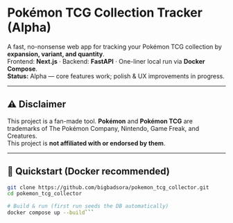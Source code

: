 # Pokémon TCG Collection Tracker (Alpha)

A fast, no-nonsense web app for tracking your Pokémon TCG collection by **expansion, variant, and quantity**.  
Frontend: **Next.js** · Backend: **FastAPI** · One-liner local run via **Docker Compose**.  
**Status:** Alpha — core features work; polish & UX improvements in progress.

---

## ⚠️ Disclaimer

This project is a fan-made tool. **Pokémon** and **Pokémon TCG** are trademarks of The Pokémon Company, Nintendo, Game Freak, and Creatures.  
This project is **not affiliated with or endorsed by them**.

---

## 🚀 Quickstart (Docker recommended)

```bash
git clone https://github.com/bigbadsora/pokemon_tcg_collector.git
cd pokemon_tcg_collector

# Build & run (first run seeds the DB automatically)
docker compose up --build```


